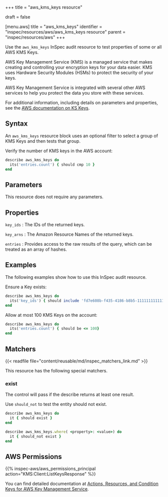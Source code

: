+++
title = "aws_kms_keys resource"

draft = false


[menu.aws]
title = "aws_kms_keys"
identifier = "inspec/resources/aws/aws_kms_keys resource"
parent = "inspec/resources/aws"
+++

Use the `aws_kms_keys` InSpec audit resource to test properties of some or all AWS KMS Keys.

AWS Key Management Service (KMS) is a managed service that makes creating and controlling your encryption keys for your data easier. KMS uses Hardware Security Modules (HSMs) to protect the security of your keys.

AWS Key Management Service is integrated with several other AWS services to help you protect the data you store with these services.

For additional information, including details on parameters and properties, see the [AWS documentation on KS Keys](https://docs.aws.amazon.com/kms/latest/developerguide/getting-started.html).

## Syntax

An `aws_kms_keys` resource block uses an optional filter to select a group of KMS Keys and then tests that group.

Verify the number of KMS keys in the AWS account:

```ruby
describe aws_kms_keys do
  its('entries.count') { should cmp 10 }
end
```

## Parameters

This resource does not require any parameters.

## Properties

`key_ids`
: The IDs of the returned keys.

`key_arns`
: The Amazon Resource Names of the returned keys.

`entries`
: Provides access to the raw results of the query, which can be treated as an array of hashes.

## Examples

The following examples show how to use this InSpec audit resource.

Ensure a Key exists:

```ruby
describe aws_kms_keys do
  its('key_ids') { should include 'fd7e608b-f435-4186-b8b5-111111111111'}
end
```

Allow at most 100 KMS Keys on the account:

```ruby
describe aws_kms_keys do
  its('entries.count') { should be <= 100}
end
```

## Matchers

{{< readfile file="content/reusable/md/inspec_matchers_link.md" >}}

This resource has the following special matchers.

### exist

The control will pass if the describe returns at least one result.

Use `should_not` to test the entity should not exist.

```ruby
describe aws_kms_keys do
  it { should exist }
end
```

```ruby
describe aws_kms_keys.where( <property>: <value>) do
  it { should_not exist }
end
```

## AWS Permissions

{{% inspec-aws/aws_permissions_principal action="KMS:Client:ListKeysResponse" %}}

You can find detailed documentation at [Actions, Resources, and Condition Keys for AWS Key Management Service](https://docs.aws.amazon.com/IAM/latest/UserGuide/list_awskeymanagementservice.html).
